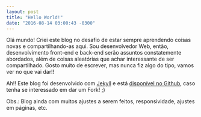 ```yaml
---
layout: post
title: "Hello World!"
date: "2016-08-14 03:00:43 -0300"
---
```


Olá mundo! Criei este blog no desafio de estar sempre aprendendo coisas novas e compartilhando-as aqui. Sou desenvolvedor Web, então, desenvolvimento front-end e back-end serão assuntos constatemente abordados, além de coisas aleatórias que achar interessante de ser compartilhado. Gosto muito de escrever, mas nunca fiz algo do tipo, vamos ver no que vai dar!!

Ah!! Este blog foi desenvolvido com [Jekyll][jekyll] e está [disponível no Github][disp-github], caso tenha se interessado em dar um Fork! ;)

Obs.: Blog ainda com muitos ajustes a serem feitos, responsividade, ajustes em páginas, etc.

[jekyll]: https://jekyllrb.com/
[disp-github]: https://github.com/MarceloBritoWD/marcelobritowd.github.io
